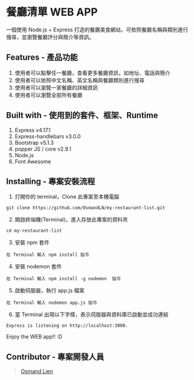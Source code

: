 # 餐廳清單 WEB APP

一個使用 Node.js + Express 打造的餐廳美食網站，可依照餐廳名稱與類別進行搜尋，並瀏覽餐廳評分與簡介等資訊。


## Features - 產品功能


1. 使用者可以點擊任一餐廳，查看更多餐廳資訊，如地址、電話與簡介
2. 使用者可以依照中文名稱、英文名稱與餐廳類別進行搜尋
3. 使用者可以瀏覽一家餐廳的詳細資訊
4. 使用者可以瀏覽全部所有餐廳



## Built with - 使用到的套件、框架、Runtime

1. Express v4.17.1
2. Express-handlebars v3.0.0
3. Bootstrap v5.1.3
4. popper JS / core v2.9.1
5. Node.js
6. Font Awesome

## Installing - 專案安裝流程

1. 打開你的 terminal，Clone 此專案至本機電腦

```
git clone https://github.com/OsmandLN/my-restaurant-list.git
```

2. 開啟終端機(Terminal)，進入存放此專案的資料夾

```
cd my-restaurant-list
```

3. 安裝 npm 套件

```
在 Terminal 輸入 npm install 指令
```

4. 安裝 nodemon 套件

```
在 Terminal 輸入 npm install -g nodemon  指令
```


5. 啟動伺服器，執行 app.js 檔案

```
在 Terminal 輸入 nodemon app.js 指令
```

6. 當 Terminal 出現以下字樣，表示伺服器與資料庫已啟動並成功連結

```
Express is listening on http://localhost:3000.

```

Enjoy the WEB app!! :D



## Contributor - 專案開發人員

> [Osmand Lien](https://github.com/OsmandLN)